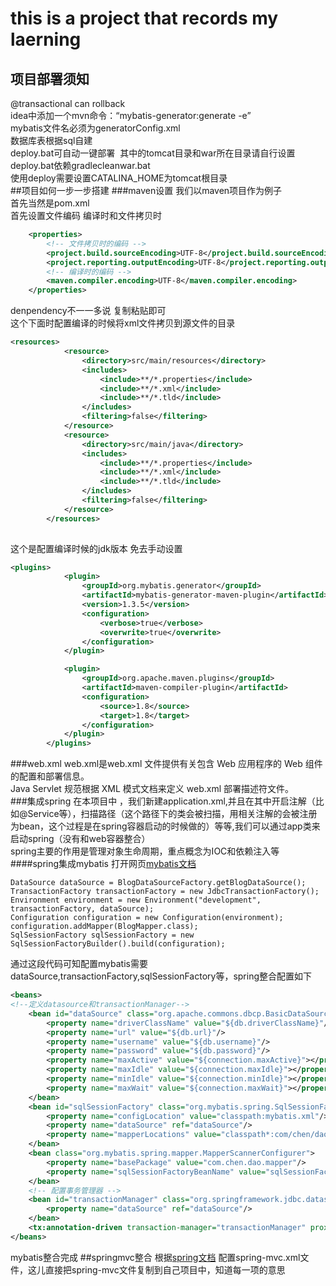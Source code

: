# this is a project that records my laerning 
## 项目部署须知
@transactional can rollback <br/>
idea中添加一个mvn命令：“mybatis-generator:generate -e”<br/>
mybatis文件名必须为generatorConfig.xml<br/>
数据库表根据sql自建<br/>
deploy.bat可自动一键部署  其中的tomcat目录和war所在目录请自行设置<br/>
deploy.bat依赖gradlecleanwar.bat<br/>
使用deploy需要设置CATALINA_HOME为tomcat根目录<br/>
##项目如何一步一步搭建
###maven设置
我们以maven项目作为例子<br/>
首先当然是pom.xml<br/>
首先设置文件编码  编译时和文件拷贝时<br/>
```xml
    <properties>
        <!-- 文件拷贝时的编码 -->
        <project.build.sourceEncoding>UTF-8</project.build.sourceEncoding>
        <project.reporting.outputEncoding>UTF-8</project.reporting.outputEncoding>
        <!-- 编译时的编码 -->
        <maven.compiler.encoding>UTF-8</maven.compiler.encoding>
    </properties>
```
denpendency不一一多说  复制粘贴即可<br/>
这个下面时配置编译的时候将xml文件拷贝到源文件的目录
```xml
<resources>
            <resource>
                <directory>src/main/resources</directory>
                <includes>
                    <include>**/*.properties</include>
                    <include>**/*.xml</include>
                    <include>**/*.tld</include>
                </includes>
                <filtering>false</filtering>
            </resource>
            <resource>
                <directory>src/main/java</directory>
                <includes>
                    <include>**/*.properties</include>
                    <include>**/*.xml</include>
                    <include>**/*.tld</include>
                </includes>
                <filtering>false</filtering>
            </resource>
        </resources>
        

```
这个是配置编译时候的jdk版本 免去手动设置
```xml
<plugins>
            <plugin>
                <groupId>org.mybatis.generator</groupId>
                <artifactId>mybatis-generator-maven-plugin</artifactId>
                <version>1.3.5</version>
                <configuration>
                    <verbose>true</verbose>
                    <overwrite>true</overwrite>
                </configuration>
            </plugin>

            <plugin>
                <groupId>org.apache.maven.plugins</groupId>
                <artifactId>maven-compiler-plugin</artifactId>
                <configuration>
                    <source>1.8</source>
                    <target>1.8</target>
                </configuration>
            </plugin>
        </plugins>
```
###web.xml
web.xml是web.xml 文件提供有关包含 Web 应用程序的 Web 组件的配置和部署信息。<br/>
Java Servlet 规范根据 XML 模式文档来定义 web.xml 部署描述符文件。<br/>
###集成spring
在本项目中 ，我们新建application.xml,并且在其中开启注解（比如@Service等），扫描路径（这个路径下的类会被扫描，用相关注解的会被注册为bean，这个过程是在spring容器启动的时候做的）等等,我们可以通过app类来启动spring（没有和web容器整合）<br/>
spring主要的作用是管理对象生命周期，重点概念为IOC和依赖注入等<br/>
####spring集成mybatis
打开网页[mybatis文档](http://www.mybatis.org/mybatis-3/zh/index.html)
```
DataSource dataSource = BlogDataSourceFactory.getBlogDataSource();
TransactionFactory transactionFactory = new JdbcTransactionFactory();
Environment environment = new Environment("development", transactionFactory, dataSource);
Configuration configuration = new Configuration(environment);
configuration.addMapper(BlogMapper.class);
SqlSessionFactory sqlSessionFactory = new SqlSessionFactoryBuilder().build(configuration);
```
通过这段代码可知配置mybatis需要dataSource,transactionFactory,sqlSessionFactory等，spring整合配置如下
```xml
<beans>
<!--定义datasource和transactionManager-->
    <bean id="dataSource" class="org.apache.commons.dbcp.BasicDataSource" destroy-method="close">
        <property name="driverClassName" value="${db.driverClassName}"/>
        <property name="url" value="${db.url}"/>
        <property name="username" value="${db.username}"/>
        <property name="password" value="${db.password}"/>
        <property name="maxActive" value="${connection.maxActive}"></property>
        <property name="maxIdle" value="${connection.maxIdle}"></property>
        <property name="minIdle" value="${connection.minIdle}"></property>
        <property name="maxWait" value="${connection.maxWait}"></property>
    </bean>
    <bean id="sqlSessionFactory" class="org.mybatis.spring.SqlSessionFactoryBean">
        <property name="configLocation" value="classpath:mybatis.xml"/>
        <property name="dataSource" ref="dataSource"/>
        <property name="mapperLocations" value="classpath*:com/chen/dao/mapping/*.xml"/>
    </bean>
    <bean class="org.mybatis.spring.mapper.MapperScannerConfigurer">
        <property name="basePackage" value="com.chen.dao.mapper"/>
        <property name="sqlSessionFactoryBeanName" value="sqlSessionFactory"/>
    </bean>
    <!-- 配置事务管理器 -->
    <bean id="transactionManager" class="org.springframework.jdbc.datasource.DataSourceTransactionManager">
        <property name="dataSource" ref="dataSource"/>
    </bean>
    <tx:annotation-driven transaction-manager="transactionManager" proxy-target-class="true"/>
</beans>
```
mybatis整合完成
##springmvc整合
根据[spring文档](https://docs.spring.io/spring/docs/current/spring-framework-reference/htmlsingle/#mvc)
配置spring-mvc.xml文件，这儿直接把spring-mvc文件复制到自己项目中，知道每一项的意思


